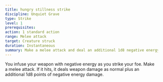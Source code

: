 ```yaml
---
title: hungry stillness strike
discipline: Unquiet Grave
type: Strike
level: 1
prerequisites:
action: 1 standard action
range: Melee attack
target: Creature struck
duration: Instantaneous
summary: Make a melee attack and deal an additional 1d8 negative energy damage.
---
```


You infuse your weapon with negative energy as you strike your foe. Make a melee attack. If it hits, it deals weapon damage as normal plus an additional 1d8 points of negative energy damage.
